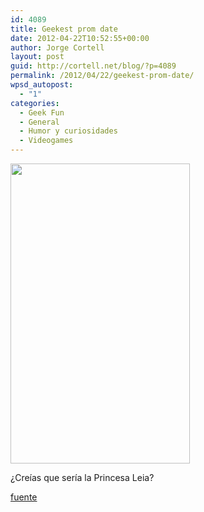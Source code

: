 ```yaml
---
id: 4089
title: Geekest prom date
date: 2012-04-22T10:52:55+00:00
author: Jorge Cortell
layout: post
guid: http://cortell.net/blog/?p=4089
permalink: /2012/04/22/geekest-prom-date/
wpsd_autopost:
  - "1"
categories:
  - Geek Fun
  - General
  - Humor y curiosidades
  - Videogames
---
```

<img class="aligncenter" title="Xbox" src="http://i.imgur.com/QSm9c.jpg" alt="" width="287" height="480" />

¿Creías que sería la Princesa Leia?

<a title="http://i.reddit.com/user/ladybro" href="http://i.reddit.com/user/ladybro" target="_blank">fuente</a>